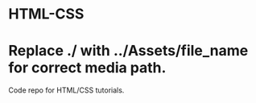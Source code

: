# HTML-CSS
# Replace ./ with ../Assets/file_name for correct media path.
Code repo for HTML/CSS tutorials.
